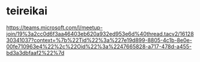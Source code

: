 # teireikai

https://teams.microsoft.com/l/meetup-join/19%3a2cc0d6f3aa46403eb620a932ed953e6d%40thread.tacv2/1612830341037?context=%7b%22Tid%22%3a%227e19d899-8805-4c1b-8e0e-00fe710963e4%22%2c%22Oid%22%3a%2247665828-a717-478d-a455-bd3a3dbfaaf2%22%7d
